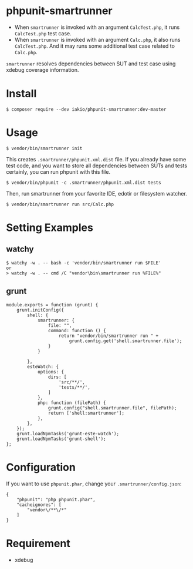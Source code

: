 phpunit-smartrunner
===================

* When `smartrunner` is invoked with an argument `CalcTest.php`, it runs `CalcTest.php` test case.
* When `smartrunner` is invoked with an argument `Calc.php`, it also runs `CalcTest.php`. And it may runs some additional test case related to `Calc.php`.

`smartrunner` resolves dependencies between SUT and test case using xdebug coverage information.

# Install

```
$ composer require --dev iakio/phpunit-smartrunner:dev-master
```

# Usage

```
$ vendor/bin/smartrunner init
```

This creates `.smartrunner/phpunit.xml.dist` file. If you already have
some test code, and you want to store all dependencies between
SUTs and tests certainly, you can run phpunit with this file.

```
$ vendor/bin/phpunit -c .smartrunner/phpunit.xml.dist tests
```

Then, run smartrunner from your favorite IDE, edotir or filesystem watcher.

```
$ vendor/bin/smartrunner run src/Calc.php
```

# Setting Examples

## watchy

```
$ watchy -w . -- bash -c 'vendor/bin/smartrunner run $FILE'
or
> watchy -w . -- cmd /C "vendor\bin\smartrunner run %FILE%"
```

## grunt

```
module.exports = function (grunt) {
    grunt.initConfig({
        shell: {
            smartrunner: {
                file: "",
                command: function () {
                    return "vendor/bin/smartrunner run " +
                        grunt.config.get('shell.smartrunner.file');
                }
            }

        },
        esteWatch: {
            options: {
                dirs: [
                    'src/**/',
                    'tests/**/',
                ]
            },
            php: function (filePath) {
                grunt.config("shell.smartrunner.file", filePath);
                return ['shell:smartrunner'];
            },
        },
    });
    grunt.loadNpmTasks('grunt-este-watch');
    grunt.loadNpmTasks('grunt-shell');
};
```
# Configuration

If you want to use `phpunit.phar`, change your `.smartrunner/config.json`:

```
{
    "phpunit": "php phpunit.phar",
    "cacheignores": [
        "vendor\/**\/*"
    ]
}
```

# Requirement

- xdebug
